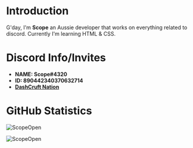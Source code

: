 # Introduction 
G'day, I'm **Scope** an Aussie developer that works on everything related to discord. Currently I'm learning HTML & CSS. 

# Discord Info/Invites
- **NAME: Scope#4320**
- **ID: 890442340370632714**
- **[DashCruft Nation](https://discord.gg/RGHBX8CU9m)**


# GitHub Statistics

![ScopeOpen](https://github-readme-stats.vercel.app/api?username=ScopeOpen&show_icons=true&theme=tokyonight&hide=["issues"])

![ScopeOpen](https://github-readme-stats.vercel.app/api/top-langs?username=ScopeOpen&show_icons=true&theme=tokyonight&layout=compact)
